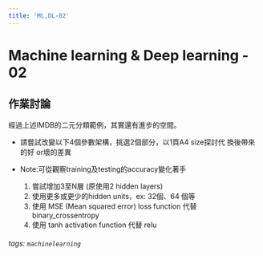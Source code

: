 ```yaml
---
title: 'ML,DL-02'
---
```


Machine learning & Deep learning - 02
===

## 作業討論

經過上述IMDB的二元分類範例，其實還有進步的空間。
- 請嘗試改變以下4個參數架構，挑選2個部分，以1頁A4 size探討代 換後帶來的好 or壞的差異
- Note:可從觀察training及testing的accuracy變化著手

    1. 嘗試增加3至N層 (原使用2 hidden layers)
    2. 使用更多或更少的hidden units，ex: 32個、64 個等
    3. 使用 MSE (Mean squared error) loss function 代替 binary_crossentropy 
    4. 使用 tanh activation function 代替 relu



###### tags: `machinelearning`
